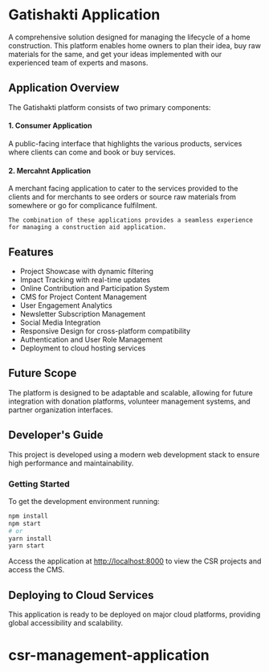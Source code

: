 # Gatishakti Application

A comprehensive solution designed for managing the lifecycle of a home construction. This platform enables home owners to plan their idea, buy raw materials for the same, and get your ideas implemented with our experienced team of experts and masons.

## Application Overview

The Gatishakti platform consists of two primary components:

#### 1. Consumer Application

A public-facing interface that highlights the various products, services where clients can come and book or buy services.

#### 2. Mercahnt Application

A merchant facing application to cater to the services provided to the clients and for merchants to see orders or source raw materials from somewhere or go for complicance fulfilment.

```
The combination of these applications provides a seamless experience for managing a construction aid application.
```

## Features

- Project Showcase with dynamic filtering
- Impact Tracking with real-time updates
- Online Contribution and Participation System
- CMS for Project Content Management
- User Engagement Analytics
- Newsletter Subscription Management
- Social Media Integration
- Responsive Design for cross-platform compatibility
- Authentication and User Role Management
- Deployment to cloud hosting services

## Future Scope

The platform is designed to be adaptable and scalable, allowing for future integration with donation platforms, volunteer management systems, and partner organization interfaces.

## Developer's Guide

This project is developed using a modern web development stack to ensure high performance and maintainability.

### Getting Started

To get the development environment running:

```bash
npm install
npm start
# or
yarn install
yarn start
```

Access the application at [http://localhost:8000](http://localhost:8000) to view the CSR projects and access the CMS.

## Deploying to Cloud Services

This application is ready to be deployed on major cloud platforms, providing global accessibility and scalability.

# csr-management-application
